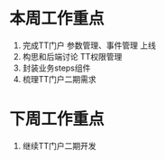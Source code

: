 # 本周工作重点

1. 完成TT门户 参数管理、事件管理 上线
2. 构思和后端讨论 TT权限管理
3. 封装业务steps组件
4. 梳理TT门户二期需求

# 下周工作重点

1. 继续TT门户二期开发

